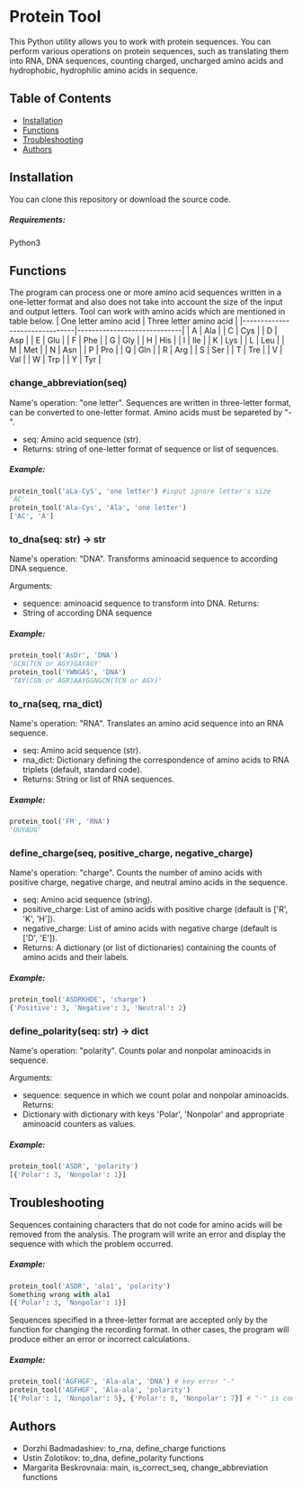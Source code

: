 # Protein Tool

This Python utility allows you to work with protein sequences. You can perform various operations on protein sequences, such as translating them into RNA, DNA sequences, counting charged, uncharged amino acids and hydrophobic, hydrophilic amino acids in sequence. 

## Table of Contents

- [Installation](#installation)
- [Functions](#functions)
- [Troubleshooting](#troubleshooting)
- [Authors](#authors)

## Installation

You can clone this repository or download the source code. 

##### Requirements:

Python3

## Functions
The program can process one or more amino acid sequences written in a one-letter format and also does not take into account the size of the input and output letters. Tool can work with amino acids which are mentioned in table below.
| One letter amino acid         | Three letter amino acid     |
|-------------------------------|-----------------------------|
| A                             |            Ala              |
| C                             |            Cys              |
| D                             |            Asp              |
| E                             |            Glu              |
| F                             |            Phe              |
| G                             |            Gly              |
| H                             |            His              |
| I                             |            Ile              |
| K                             |            Lys              |
| L                             |            Leu              |
| M                             |            Met              |
| N                             |            Asn              |
| P                             |            Pro              |
| Q                             |            Gln              |
| R                             |            Arg              |
| S                             |            Ser              |
| T                             |            Tre              |
| V                             |            Val              |
| W                             |            Trp              |
| Y                             |            Tyr              |
### change_abbreviation(seq)
Name's operation: "one letter".
Sequences are written in three-letter format, can be converted to one-letter format. Amino acids must be separeted by "-". 

- seq: Amino acid sequence (str).
- Returns: string of one-letter format of sequence or list of sequences.
##### Example:
```python
protein_tool('aLa-CyS', 'one letter') #input ignore letter's size
'AC'
protein_tool('Ala-Cys', 'Ala', 'one letter')
['AC', 'A']
```
### to_dna(seq: str) -> str
Name's operation: "DNA".
Transforms aminoacid sequence to according DNA sequence. 

Arguments:
- sequence: aminoacid sequence to transform into DNA.
Returns:
- String of according DNA sequence
##### Example:
```python
protein_tool('AsDr', 'DNA')
'GCN(TCN or AGY)GAYAGY'
protein_tool('YWNGAS', 'DNA')
'TAY(CGN or AGR)AAYGGNGCN(TCN or AGY)'
```
### to_rna(seq, rna_dict)
Name's operation: "RNA".
Translates an amino acid sequence into an RNA sequence. 

- seq: Amino acid sequence (str).
- rna_dict: Dictionary defining the correspondence of amino acids to RNA triplets (default, standard code).
- Returns: String or list of RNA sequences.
##### Example:
```python
protein_tool('FM', 'RNA')
'UUYAUG'
```
### define_charge(seq, positive_charge, negative_charge)
Name's operation: "charge".
Counts the number of amino acids with positive charge, negative charge, and neutral amino acids in the sequence. 

- seq: Amino acid sequence (string).
- positive_charge: List of amino acids with positive charge (default is ['R', 'K', 'H']).
- negative_charge: List of amino acids with negative charge (default is ['D', 'E']).
- Returns: A dictionary (or list of dictionaries) containing the counts of amino acids and their labels.

##### Example:
```python
protein_tool('ASDRKHDE', 'charge')
{'Positive': 3, 'Negative': 3, 'Neutral': 2}
```
### define_polarity(seq: str) -> dict
Name's operation: "polarity".
Counts polar and nonpolar aminoacids in sequence. 

Arguments:
- sequence: sequence in which we count polar and nonpolar aminoacids.
Returns:
- Dictionary with dictionary with keys 'Polar', 'Nonpolar' and appropriate aminoacid counters as values.
##### Example:
```python
protein_tool('ASDR', 'polarity')
[{'Polar': 3, 'Nonpolar': 1}]
```
## Troubleshooting
Sequences containing characters that do not code for amino acids will be removed from the analysis. The program will write an error and display the sequence with which the problem occurred.
##### Example:
```python
protein_tool('ASDR', 'ala1', 'polarity')
Something wrong with ala1
[{'Polar': 3, 'Nonpolar': 1}]
```
Sequences specified in a three-letter format are accepted only by the function for changing the recording format. In other cases, the program will produce either an error or incorrect calculations.
##### Example:
```python
protein_tool('AGFHGF', 'Ala-ala', 'DNA') # key error "-"
protein_tool('AGFHGF', 'Ala-ala', 'polarity')
[{'Polar': 1, 'Nonpolar': 5}, {'Polar': 0, 'Nonpolar': 7}] # "-" is counted as non-polar
```
## Authors
- Dorzhi Badmadashiev: to_rna, define_charge functions
- Ustin Zolotikov: to_dna, define_polarity functions
- Margarita Beskrovnaia: main, is_correct_seq, change_abbreviation functions
